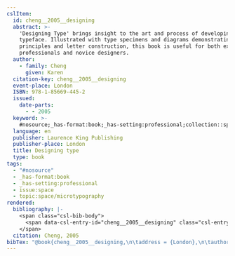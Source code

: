 ```yaml
---
cslItem:
  id: cheng__2005__designing
  abstract: >-
    'Designing Type' brings insight to the art and process of developing a
    typeface. Illustrated with type specimens and diagrams demonstrating visual
    principles and letter construction, this book is useful for both experienced
    professionals and novice designers.
  author:
    - family: Cheng
      given: Karen
  citation-key: cheng__2005__designing
  event-place: London
  ISBN: 978-1-85669-445-2
  issued:
    date-parts:
      - - 2005
  keyword: >-
    #nosource;_has-format:book;_has-setting:professional;collection::space::microtypography
  language: en
  publisher: Laurence King Publishing
  publisher-place: London
  title: Designing type
  type: book
tags:
  - "#nosource"
  - _has-format:book
  - _has-setting:professional
  - issue:space
  - topic:space/microtypography
rendered:
  bibliography: |-
    <span class="csl-bib-body">
      <span data-csl-entry-id="cheng__2005__designing" class="csl-entry">Cheng, K. 2005. <i>Designing type</i>. Laurence King Publishing.</span>
    </span>
  citation: Cheng, 2005
bibTex: "@book{cheng__2005__designing,\n\taddress = {London},\n\tauthor = {Cheng, Karen},\n\tyear = {2005},\n\tpublisher = {Laurence King Publishing},\n\ttitle = {Designing type},\n}\n\n"
---
```


